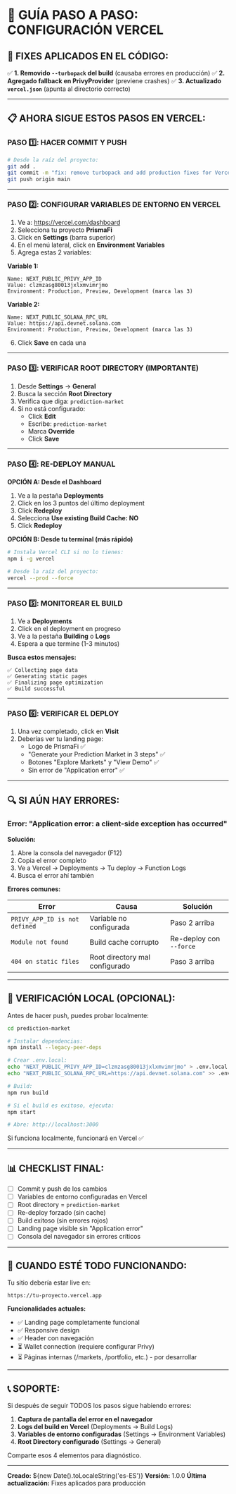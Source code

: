 # 🎯 GUÍA PASO A PASO: CONFIGURACIÓN VERCEL

## 🚀 FIXES APLICADOS EN EL CÓDIGO:

✅ **1. Removido `--turbopack` del build** (causaba errores en producción)
✅ **2. Agregado fallback en PrivyProvider** (previene crashes)
✅ **3. Actualizado `vercel.json`** (apunta al directorio correcto)

---

## 📋 AHORA SIGUE ESTOS PASOS EN VERCEL:

### PASO 1️⃣: HACER COMMIT Y PUSH

```bash
# Desde la raíz del proyecto:
git add .
git commit -m "fix: remove turbopack and add production fixes for Vercel"
git push origin main
```

---

### PASO 2️⃣: CONFIGURAR VARIABLES DE ENTORNO EN VERCEL

1. Ve a: https://vercel.com/dashboard
2. Selecciona tu proyecto **PrismaFi**
3. Click en **Settings** (barra superior)
4. En el menú lateral, click en **Environment Variables**
5. Agrega estas 2 variables:

**Variable 1:**

```
Name: NEXT_PUBLIC_PRIVY_APP_ID
Value: clzmzasg80013jxlxmvimrjmo
Environment: Production, Preview, Development (marca las 3)
```

**Variable 2:**

```
Name: NEXT_PUBLIC_SOLANA_RPC_URL
Value: https://api.devnet.solana.com
Environment: Production, Preview, Development (marca las 3)
```

6. Click **Save** en cada una

---

### PASO 3️⃣: VERIFICAR ROOT DIRECTORY (IMPORTANTE)

1. Desde **Settings** → **General**
2. Busca la sección **Root Directory**
3. Verifica que diga: `prediction-market`
4. Si no está configurado:
   - Click **Edit**
   - Escribe: `prediction-market`
   - Marca **Override**
   - Click **Save**

---

### PASO 4️⃣: RE-DEPLOY MANUAL

**OPCIÓN A: Desde el Dashboard**

1. Ve a la pestaña **Deployments**
2. Click en los 3 puntos del último deployment
3. Click **Redeploy**
4. Selecciona **Use existing Build Cache: NO**
5. Click **Redeploy**

**OPCIÓN B: Desde tu terminal (más rápido)**

```bash
# Instala Vercel CLI si no lo tienes:
npm i -g vercel

# Desde la raíz del proyecto:
vercel --prod --force
```

---

### PASO 5️⃣: MONITOREAR EL BUILD

1. Ve a **Deployments**
2. Click en el deployment en progreso
3. Ve a la pestaña **Building** o **Logs**
4. Espera a que termine (1-3 minutos)

**Busca estos mensajes:**

```
✅ Collecting page data
✅ Generating static pages
✅ Finalizing page optimization
✅ Build successful
```

---

### PASO 6️⃣: VERIFICAR EL DEPLOY

1. Una vez completado, click en **Visit**
2. Deberías ver tu landing page:
   - Logo de PrismaFi ✅
   - "Generate your Prediction Market in 3 steps" ✅
   - Botones "Explore Markets" y "View Demo" ✅
   - Sin error de "Application error" ✅

---

## 🔍 SI AÚN HAY ERRORES:

### Error: "Application error: a client-side exception has occurred"

**Solución:**

1. Abre la consola del navegador (F12)
2. Copia el error completo
3. Ve a Vercel → Deployments → Tu deploy → Function Logs
4. Busca el error ahí también

**Errores comunes:**

| Error                         | Causa                          | Solución                |
| ----------------------------- | ------------------------------ | ----------------------- |
| `PRIVY_APP_ID is not defined` | Variable no configurada        | Paso 2 arriba           |
| `Module not found`            | Build cache corrupto           | Re-deploy con `--force` |
| `404 on static files`         | Root directory mal configurado | Paso 3 arriba           |

---

## 🧪 VERIFICACIÓN LOCAL (OPCIONAL):

Antes de hacer push, puedes probar localmente:

```bash
cd prediction-market

# Instalar dependencias:
npm install --legacy-peer-deps

# Crear .env.local:
echo "NEXT_PUBLIC_PRIVY_APP_ID=clzmzasg80013jxlxmvimrjmo" > .env.local
echo "NEXT_PUBLIC_SOLANA_RPC_URL=https://api.devnet.solana.com" >> .env.local

# Build:
npm run build

# Si el build es exitoso, ejecuta:
npm start

# Abre: http://localhost:3000
```

Si funciona localmente, funcionará en Vercel ✅

---

## 📊 CHECKLIST FINAL:

- [ ] Commit y push de los cambios
- [ ] Variables de entorno configuradas en Vercel
- [ ] Root directory = `prediction-market`
- [ ] Re-deploy forzado (sin cache)
- [ ] Build exitoso (sin errores rojos)
- [ ] Landing page visible sin "Application error"
- [ ] Consola del navegador sin errores críticos

---

## 🎉 CUANDO ESTÉ TODO FUNCIONANDO:

Tu sitio debería estar live en:

```
https://tu-proyecto.vercel.app
```

**Funcionalidades actuales:**

- ✅ Landing page completamente funcional
- ✅ Responsive design
- ✅ Header con navegación
- ⏳ Wallet connection (requiere configurar Privy)
- ⏳ Páginas internas (/markets, /portfolio, etc.) - por desarrollar

---

## 📞 SOPORTE:

Si después de seguir TODOS los pasos sigue habiendo errores:

1. **Captura de pantalla del error en el navegador**
2. **Logs del build en Vercel** (Deployments → Build Logs)
3. **Variables de entorno configuradas** (Settings → Environment Variables)
4. **Root Directory configurado** (Settings → General)

Comparte esos 4 elementos para diagnóstico.

---

**Creado:** ${new Date().toLocaleString('es-ES')}
**Versión:** 1.0.0
**Última actualización:** Fixes aplicados para producción



